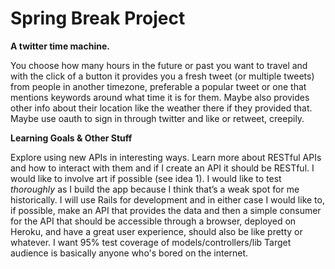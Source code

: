 # Spring Break Project

**A twitter time machine.**

You choose how many hours in the future or past you want to travel and with the click of a button it provides you a fresh tweet (or multiple tweets) from people in another timezone, preferable a popular tweet or one that mentions keywords around what time it is for them. Maybe also provides other info about their location like the weather there if they provided that. Maybe use oauth to sign in through twitter and like or retweet, creepily.

**Learning Goals & Other Stuff**

Explore using new APIs in interesting ways. Learn more about RESTful APIs and how to interact with them and if I create an API it should be RESTful. I would like to involve art if possible (see idea 1). I would like to test _thoroughly_ as I build the app because I think that’s a weak spot for me historically. I will use Rails for development and in either case I would like to, if possible, make an API that provides the data and then a simple consumer for the API that should be accessible through a browser, deployed on Heroku, and have a great user experience, should also be like pretty or whatever. I want 95% test coverage of models/controllers/lib Target audience is basically anyone who's bored on the internet.
